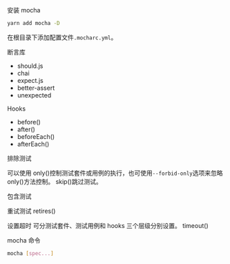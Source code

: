 安装 mocha

```bash
yarn add mocha -D
```

在根目录下添加配置文件`.mocharc.yml`。

断言库

- should.js
- chai
- expect.js
- better-assert
- unexpected

Hooks

- before()
- after()
- beforeEach()
- afterEach()

排除测试

可以使用 only()控制测试套件或用例的执行，也可使用`--forbid-only`选项来忽略 only()方法控制。
skip()跳过测试。

包含测试

重试测试
retires()

设置超时
可分测试套件、测试用例和 hooks 三个层级分别设置。
timeout()

mocha 命令

```bash
mocha [spec...]
```
